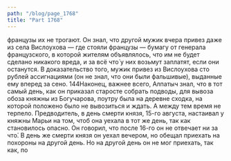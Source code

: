 ```yaml
---
path: "/blog/page_1768"
title: "Part 1768"
---
```


французы их не трогают. Он знал, что другой мужик вчера привез даже из села Вислоухова — где стояли французы — бумагу от генерала французского, в которой жителям объявлялось, что им не будет сделано никакого вреда, и за всё что́ у них возьмут заплатят, если они останутся. В доказательство того, мужик привез из Вислоухова сто рублей ассигнациями (он не знал, что они были фальшивые), выданные ему вперед за сено.
144Наконец, важнее всего, Алпатыч знал, что в тот самый день, как он приказал старосте собрать подводы, для вывоза обоза княжны из Богучарова, поутру была на деревне сходка, на которой положено было не вывозиться и ждать. А между тем время не терпело. Предводитель, в день смерти князя, 15-го августа, настаивал у княжны Марьи на том, чтоб она уехала в тот же день, так как становилось опасно. Он говорил, что после 16-го он не отвечает ни за что́. В день же смерти князя он уехал вечером, но обещал приехать на похороны на другой день. Но на другой день он не мог приехать, так как, по
